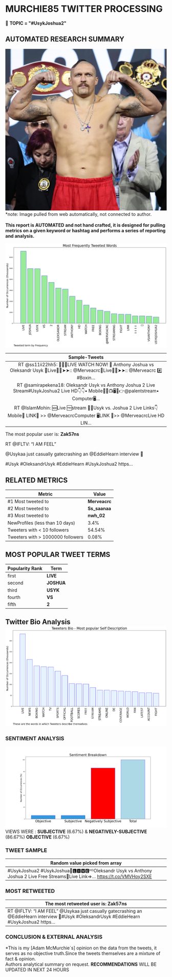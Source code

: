 # MURCHIE85 TWITTER PROCESSING 
&#x1F34E; **TOPIC = "#UsykJoshua2"**

## AUTOMATED RESEARCH SUMMARY

![image](assets/2022-08-20hashtagImage.png)*note: Image pulled from web automatically, not connected to author.
<br></br>
<b> This report is AUTOMATED and not hand crafted, it is designed for pulling metrics on a given keyword or hashtag and performs a series of reporting and analysis.</b>



![image](assets/2022-08-20TWEETS.png)



|                **Sample-Tweets**        |
| :-------------: |
| RT @ss11ii22hh5: 🥊🥊🥊LIVE WATCH NOW! 💙 Anthony Joshua vs Oleksandr Usyk 🔴Live🔴📱➤➤::  @Merveacrc🔴Live🔴📱➤➤::  @Merveacrc #️⃣  #Boxin… |
| RT @samirapekena18: Oleksandr Usyk vs Anthony Joshua 2 Live Stream⁦#UsykJoshua2  Live HD👇👇• Mobile📱🔴📺🖥️📲👉@palentstream• Computer🖥️… |
| RT @IslamMohin: 🆕Live 🆓stream 📶🌐Usyk vs. Joshua 2 Live Links👇Mobile📱 LINK🎥 &gt;&gt; @MerveacrcComputer 🖥️LINK 🎥&gt;&gt; @MerveacrcLive HD LIN… |

The most popular user is: **Zak57ns**
<div class="alert alert-block alert-danger"> RT @IFLTV: “I AM FEEL” 

@Usykaa just casually gatecrashing an @EddieHearn interview 😬

#Usyk #OleksandrUsyk #EddieHearn #UsykJoshua2 https…</div>

## RELATED METRICS<br>
| Metric | Value |
| ------------- | ------------- |
| #1 Most tweeted to  | **Merveacrc** |
| #2 Most tweeted to  | **Ss_saanaa** |
| #3 Most tweeted to  | **nwh_02** |
| NewProfiles (less than 10 days) | 3.4%  |
| Tweeters with < 10 followers  | 54.54%|
| Tweeters with > 1000000 followers  | 0.08%  |



## MOST POPULAR TWEET TERMS 


| Popularity Rank  | Term |
| ------------- | ------------- |
| first  | **LIVE**  |
| second  | **JOSHUA**  |
| third  | **USYK** |
| fourth  | **VS**  |
| fifth  | **2**  |


## Twitter Bio Analysis![image](assets/2022-08-20BIO.png)
### SENTIMENT ANALYSIS
![image](assets/2022-08-20sentiment.png)
VIEWS WERE : **SUBJECTIVE**  (6.67%) & **NEGATIVELY-SUBJECTIVE** (86.67%) **OBJECTIVE** (6.67%)

### TWEET SAMPLE 
| Random value picked from array |
| ------------- |
|#UsykJoshua2 #UsykJoshua🔴🅻🅸🆅🅴ᴴᴰOleksandr Usyk vs Anthony Joshua 2 Live Free Streams🔗Live Link=&gt;… https://t.co/VMVHoy2SXE |

### MOST RETWEETED 

| The most retweeted user is: **Zak57ns**  |
| ------------- |
| RT @IFLTV: “I AM FEEL” @Usykaa just casually gatecrashing an @EddieHearn interview 😬#Usyk #OleksandrUsyk #EddieHearn #UsykJoshua2 https… |

### CONCLUSION & EXTERNAL ANALYSIS

*This is my [Adam McMurchie`s] opinion on the data from the tweets, it serves as no objective truth.Since the tweets themselves are a mixture of fact & opinion.<br>
Authors analytical summary on request.
**RECOMMENDATIONS** WILL BE UPDATED IN NEXT  24 HOURS <br>